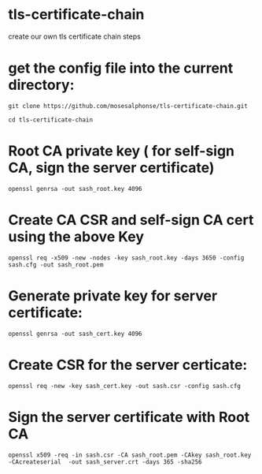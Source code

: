 # tls-certificate-chain
create our own tls certificate chain steps

#  get the config file into the current directory:

```
git clone https://github.com/mosesalphonse/tls-certificate-chain.git

cd tls-certificate-chain

```

# Root CA private key ( for self-sign CA, sign the server certificate)

```
openssl genrsa -out sash_root.key 4096

```

# Create CA CSR and self-sign CA cert using the above Key

```
openssl req -x509 -new -nodes -key sash_root.key -days 3650 -config sash.cfg -out sash_root.pem

```

# Generate private key for server certificate:

```
openssl genrsa -out sash_cert.key 4096

```

# Create CSR for the server certicate:

```
openssl req -new -key sash_cert.key -out sash.csr -config sash.cfg

```

# Sign the server certificate with Root CA

```
openssl x509 -req -in sash.csr -CA sash_root.pem -CAkey sash_root.key -CAcreateserial  -out sash_server.crt -days 365 -sha256

```
